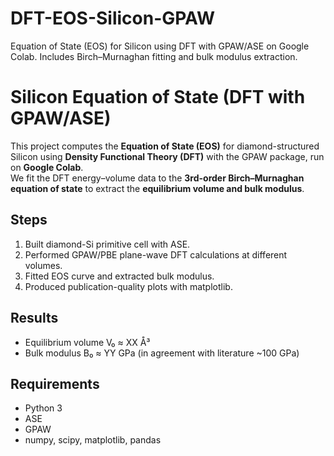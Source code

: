 # DFT-EOS-Silicon-GPAW
Equation of State (EOS) for Silicon using DFT with GPAW/ASE on Google Colab. Includes Birch–Murnaghan fitting and bulk modulus extraction.
# Silicon Equation of State (DFT with GPAW/ASE)

This project computes the **Equation of State (EOS)** for diamond-structured Silicon using **Density Functional Theory (DFT)** with the GPAW package, run on **Google Colab**.  
We fit the DFT energy–volume data to the **3rd-order Birch–Murnaghan equation of state** to extract the **equilibrium volume and bulk modulus**.

## Steps
1. Built diamond-Si primitive cell with ASE.
2. Performed GPAW/PBE plane-wave DFT calculations at different volumes.
3. Fitted EOS curve and extracted bulk modulus.
4. Produced publication-quality plots with matplotlib.

## Results
- Equilibrium volume V₀ ≈ XX Å³  
- Bulk modulus B₀ ≈ YY GPa (in agreement with literature ~100 GPa)  

## Requirements
- Python 3
- ASE
- GPAW
- numpy, scipy, matplotlib, pandas
